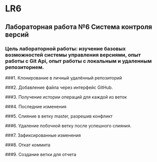 # LR6
## Лабораторная работа №6 Система контроля версий 
### Цель лабораторной работы: изучение базовых возможностей системы управления версиями, опыт работы с Git Api, опыт работы с локальным и удаленным репозиторием.
###1. Клонирование в личный удалённый репозиторий

###2. Добавление файла через интерфейс GitHub.

###3. Получение истории операций для каждой из веток

###4. Последние изменения

###5. Слияние в ветку master, разрешив конфликт

###6. Удаление побочной ветку после успешного слияния.

###7. Зафиксированные изменения

###8. Откат коммита

###9. Создание ветки для отчета

